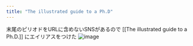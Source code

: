 ```yaml
---
title: "The illustrated guide to a Ph.D"
---
```


末尾のピリオドをURLに含めないSNSがあるので [[The illustrated guide to a Ph.D.]] にエイリアスをつけた
![image](https://gyazo.com/67c777809c8989347734fbc30a05ed79/thumb/1000)
